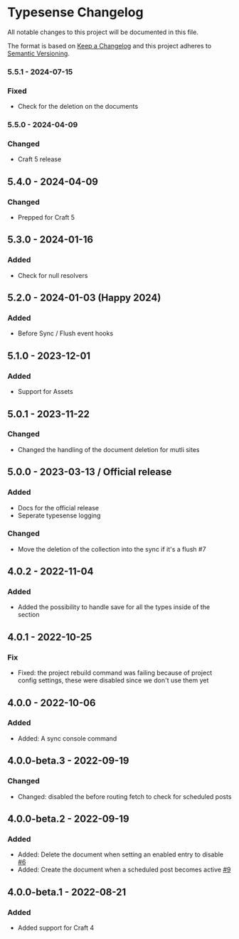 # Typesense Changelog

All notable changes to this project will be documented in this file.

The format is based on [Keep a Changelog](http://keepachangelog.com/) and this project adheres to [Semantic Versioning](http://semver.org/).

### 5.5.1 - 2024-07-15

### Fixed
- Check for the deletion on the documents

### 5.5.0 - 2024-04-09

### Changed
- Craft 5 release

## 5.4.0 - 2024-04-09

### Changed
- Prepped for Craft 5

## 5.3.0 - 2024-01-16

### Added
-   Check for null resolvers

## 5.2.0 - 2024-01-03 (Happy 2024)

### Added
-   Before Sync / Flush event hooks

## 5.1.0 - 2023-12-01

### Added
-   Support for Assets

## 5.0.1 - 2023-11-22

### Changed
-   Changed the handling of the document deletion for mutli sites

## 5.0.0 - 2023-03-13 / Official release

### Added
-   Docs for the official release
-   Seperate typesense logging

### Changed
-   Move the deletion of the collection into the sync if it's a flush #7

## 4.0.2 - 2022-11-04

### Added
-   Added the possibility to handle save for all the types inside of the section

## 4.0.1 - 2022-10-25

### Fix
-   Fixed: the project rebuild command was failing because of project config settings, these were disabled since we don't use them yet

## 4.0.0 - 2022-10-06

### Added
-   Added: A sync console command

## 4.0.0-beta.3 - 2022-09-19

### Changed
-   Changed: disabled the before routing fetch to check for scheduled posts

## 4.0.0-beta.2 - 2022-09-19

### Added
-   Added: Delete the document when setting an enabled entry to disable [#6](https://github.com/percipioglobal/craft-typesense/issues/6)
-   Added: Create the document when a scheduled post becomes active [#9](https://github.com/percipioglobal/craft-typesense/issues/9)

## 4.0.0-beta.1 - 2022-08-21

### Added
-   Added support for Craft 4
